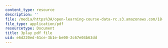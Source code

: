 ```yaml
---
content_type: resource
description: ''
file: /media/https%3A/open-learning-course-data-rc.s3.amazonaws.com/18-065-matrix-methods-in-data-analysis-signal-processing-and-machine-learning-spring-2018/e6d220ed61ce3b1ebe002c67e04b63dd_rYz83XPxiZo.pdf
file_type: application/pdf
resourcetype: Document
title: 3play pdf file
uid: e6d220ed-61ce-3b1e-be00-2c67e04b63dd
---
```

